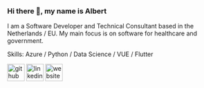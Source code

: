 ### Hi there 👋, my name is Albert

I am a Software Developer and Technical Consultant based in the Netherlands / EU. My main focus is on software for healthcare and government.

Skills: Azure / Python / Data Science / VUE / Flutter

[<img src='https://cdn.jsdelivr.net/npm/simple-icons@3.0.1/icons/github.svg' alt='github' height='40'>](https://github.com/albertsikkema)  [<img src='https://cdn.jsdelivr.net/npm/simple-icons@3.0.1/icons/linkedin.svg' alt='linkedin' height='40'>](https://www.linkedin.com/in//albert-sikkema/)  [<img src='https://cdn.jsdelivr.net/npm/simple-icons@3.0.1/icons/icloud.svg' alt='website' height='40'>](https://www.albertsikkema.com)  




